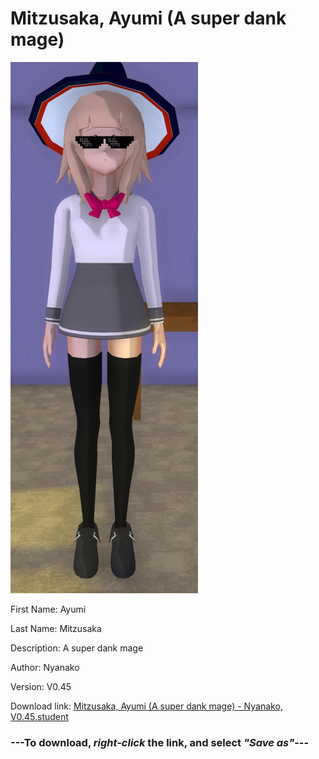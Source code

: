 # Mitzusaka, Ayumi (A super dank mage)

<img src = "https://raw.githubusercontent.com/Arbiter1223/Daigaku-Gurashi-Custom-Students/master/Students/Files/Mitzusaka%2C%20Ayumi%20(A%20super%20dank%20mage).png">

First Name: Ayumi

Last Name: Mitzusaka

Description: A super dank mage

Author: Nyanako

Version: V0.45

Download link: <a href="https://raw.githubusercontent.com/Arbiter1223/Daigaku-Gurashi-Custom-Students/master/Students/Files/Mitzusaka%2C%20Ayumi%20(A%20super%20dank%20mage)%20-%20Nyanako%2C%20V0.45.student">Mitzusaka, Ayumi (A super dank mage) - Nyanako, V0.45.student</a>

### ---**To download, _right-click_ the link, and select _"Save as"_**---

